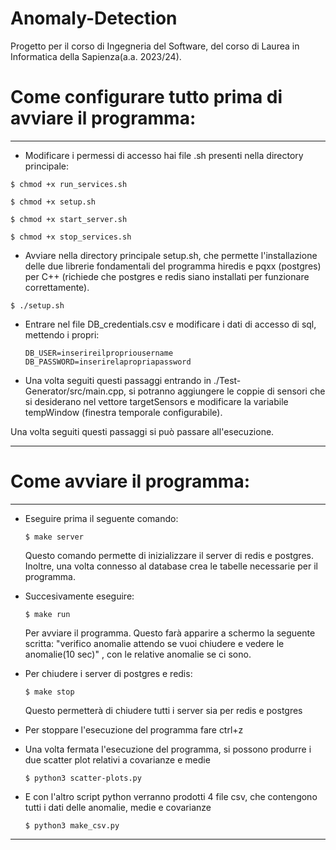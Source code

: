 # Anomaly-Detection

Progetto per il corso di Ingegneria del Software, del corso di Laurea in Informatica della Sapienza(a.a. 2023/24).

# Come configurare tutto prima di avviare il programma:

***
  * Modificare i permessi di accesso hai file .sh presenti nella directory principale:

  ```
  $ chmod +x run_services.sh
  ```

  ```
  $ chmod +x setup.sh
  ```

  ```
  $ chmod +x start_server.sh
  ```

  ```
  $ chmod +x stop_services.sh
  ```


  * Avviare nella directory principale setup.sh, che permette l'installazione delle due librerie fondamentali del programma hiredis e pqxx (postgres) per C++ (richiede che postgres e redis siano installati per funzionare correttamente).

  ```
  $ ./setup.sh
  ```
* Entrare nel file DB_credentials.csv e modificare i dati di accesso di sql, mettendo i propri:
  ```
  DB_USER=inserireilpropriousername
  DB_PASSWORD=inserirelapropriapassword
  ```
* Una volta seguiti questi passaggi entrando in ./Test-Generator/src/main.cpp, si potranno aggiungere le coppie di sensori che si desiderano nel vettore targetSensors e modificare la variabile tempWindow (finestra temporale configurabile).


Una volta seguiti questi passaggi si può passare all'esecuzione.
  
***

# Come avviare il programma:

***
* Eseguire prima il seguente comando:
  
  ```
  $ make server
  ```
  
  Questo comando permette di inizializzare il server di redis e postgres. Inoltre, una volta connesso al database crea le tabelle necessarie per il programma.
  
* Succesivamente eseguire:
  
  ```
  $ make run
  ```
  Per avviare il programma. Questo farà apparire a schermo la seguente scritta: "verifico anomalie attendo se vuoi chiudere e vedere le anomalie(10 sec)" , con le relative anomalie se ci sono.
  
* Per chiudere i server di postgres e redis:
  
  ```
  $ make stop 
  ```
  
  Questo permetterà di chiudere tutti i server sia per redis e postgres

* Per stoppare l'esecuzione del programma fare ctrl+z

* Una volta fermata l'esecuzione del programma, si possono produrre i due scatter plot relativi a covarianze e medie

  ```
  $ python3 scatter-plots.py
  ```
* E con l'altro script python verranno prodotti 4 file csv, che contengono tutti i dati delle anomalie, medie e covarianze

  ```
  $ python3 make_csv.py
  ```


***


